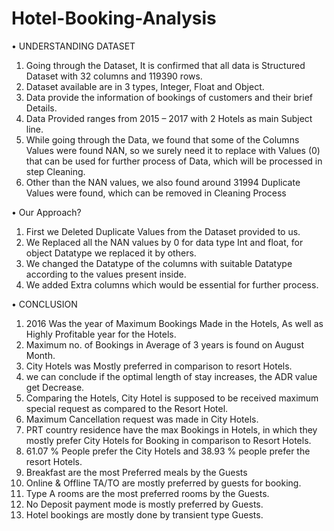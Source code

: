 # Hotel-Booking-Analysis
•	UNDERSTANDING DATASET 
1. Going through the Dataset, It is confirmed that all data is Structured Dataset with 32 columns and 119390 rows.
2. Dataset available are in 3 types, Integer, Float and Object. 
3. Data provide the information of bookings of customers and their brief Details. 
4. Data Provided ranges from 2015 – 2017 with 2 Hotels as main Subject line. 
5. While going through the Data, we found that some of the Columns Values were found NAN, so we surely need it to replace with Values (0) that can be used for further process of Data, which will be processed in step Cleaning. 
6. Other than the NAN values, we also found around 31994 Duplicate Values were found, which can be removed in Cleaning Process

•	Our Approach? 
1. First we Deleted Duplicate Values from the Dataset provided to us. 
2. We Replaced all the NAN values by 0 for data type Int and float, for object Datatype we replaced it by others. 
3. We changed the Datatype of the columns with suitable Datatype according to the values present inside. 
4. We added Extra columns which would be essential for further process.

•	CONCLUSION 
1. 2016 Was the year of Maximum Bookings Made in the Hotels, As well as Highly Profitable year for the Hotels. 
2. Maximum no. of Bookings in Average of 3 years is found on August Month. 
3. City Hotels was Mostly preferred in comparison to resort Hotels. 
4. we can conclude if the optimal length of stay increases, the ADR value get Decrease. 
5. Comparing the Hotels, City Hotel is supposed to be received maximum special request as compared to the Resort Hotel. 
6. Maximum Cancellation request was made in City Hotels. 
7. PRT country residence have the max Bookings in Hotels, in which they mostly prefer City Hotels for Booking in comparison to Resort Hotels. 
8. 61.07 % People prefer the City Hotels and 38.93 % people prefer the resort Hotels. 
9. Breakfast are the most Preferred meals by the Guests 
10. Online & Offline TA/TO are mostly preferred by guests for booking. 
11. Type A rooms are the most preferred rooms by the Guests. 
12. No Deposit payment mode is mostly preferred by Guests. 
13. Hotel bookings are mostly done by transient type Guests.


